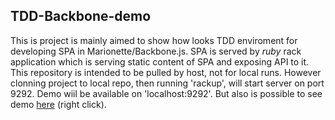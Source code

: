 ## TDD-Backbone-demo

This is project is mainly aimed to show how looks TDD enviroment for developing SPA in Marionette/Backbone.js.
SPA is served by *ruby* rack application which is serving static content of SPA and exposing API to it.
This repository is intended to be pulled by host, not for local runs.
However clonning project to local repo, then running 'rackup', will start server on port
9292. Demo wiil be available on 'localhost:9292'.
But also is possible to see demo [here](http://tdd-backbone-demo.co.nf) (right click).
